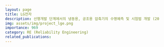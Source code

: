 ```yaml
---
layout: page
title: LG전자
description: 선행개발 단계에서의 냉동용, 공조용 압축기의 수명예측 및 시험법 개발 (2023.03 ~ 2024.02)
img: assets/img/project_lge.png
importance: 969
category: RE (Reliability Engineering)
related_publications:
---
```


